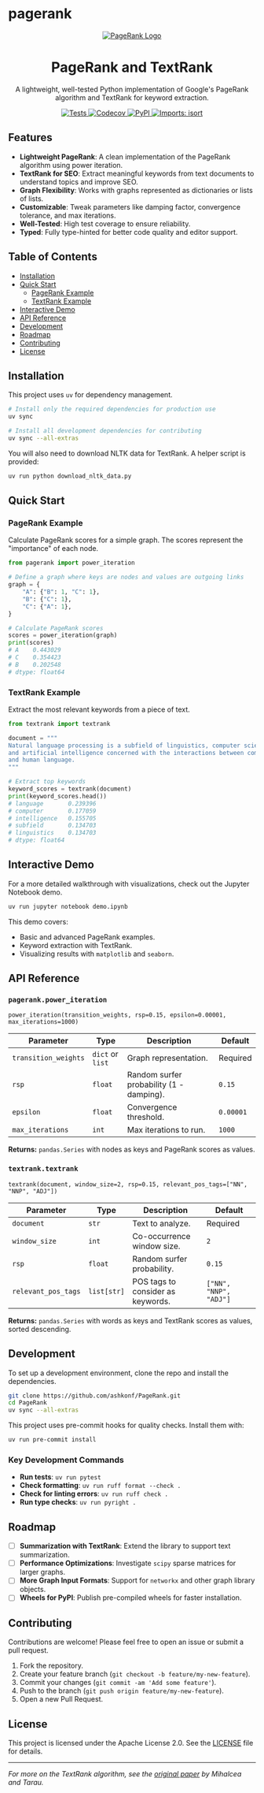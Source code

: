 # pagerank

<div align="center">
  <a href="https://github.com/ashkonf/pagerank">
    <img src="https://via.placeholder.com/150/000000/FFFFFF/?text=PageRank" alt="PageRank Logo">
  </a>
  <h1>PageRank and TextRank</h1>
  <p>
    A lightweight, well-tested Python implementation of Google's PageRank algorithm and TextRank for keyword extraction.
  </p>
  <p>
    <a href="https://github.com/ashkonf/pagerank/actions/workflows/test.yml">
      <img alt="Tests" src="https://github.com/ashkonf/pagerank/actions/workflows/test.yml/badge.svg">
    </a>
    <a href="https://codecov.io/gh/ashkonf/pagerank">
      <img alt="Codecov" src="https://codecov.io/gh/ashkonf/pagerank/graph/badge.svg?token=YOUR_TOKEN_HERE"/>
    </a>
    <a href="https://pypi.org/project/pagerank/">
      <img alt="PyPI" src="https://img.shields.io/pypi/v/pagerank.svg">
    </a>
    <a href="https://pycqa.github.io/isort/">
      <img alt="Imports: isort" src="https://img.shields.io/badge/imports-isort-ef8336.svg?style=flat-square">
    </a>
  </p>
</div>

## Features

- **Lightweight PageRank**: A clean implementation of the PageRank algorithm using power iteration.
- **TextRank for SEO**: Extract meaningful keywords from text documents to understand topics and improve SEO.
- **Graph Flexibility**: Works with graphs represented as dictionaries or lists of lists.
- **Customizable**: Tweak parameters like damping factor, convergence tolerance, and max iterations.
- **Well-Tested**: High test coverage to ensure reliability.
- **Typed**: Fully type-hinted for better code quality and editor support.

## Table of Contents
- [Installation](#installation)
- [Quick Start](#quick-start)
  - [PageRank Example](#pagerank-example)
  - [TextRank Example](#textrank-example)
- [Interactive Demo](#interactive-demo)
- [API Reference](#api-reference)
- [Development](#development)
- [Roadmap](#roadmap)
- [Contributing](#contributing)
- [License](#license)

## Installation

This project uses `uv` for dependency management.

```bash
# Install only the required dependencies for production use
uv sync

# Install all development dependencies for contributing
uv sync --all-extras
```

You will also need to download NLTK data for TextRank. A helper script is provided:
```bash
uv run python download_nltk_data.py
```

## Quick Start

### PageRank Example

Calculate PageRank scores for a simple graph. The scores represent the "importance" of each node.

```python
from pagerank import power_iteration

# Define a graph where keys are nodes and values are outgoing links
graph = {
    "A": {"B": 1, "C": 1},
    "B": {"C": 1},
    "C": {"A": 1},
}

# Calculate PageRank scores
scores = power_iteration(graph)
print(scores)
# A    0.443029
# C    0.354423
# B    0.202548
# dtype: float64
```

### TextRank Example

Extract the most relevant keywords from a piece of text.

```python
from textrank import textrank

document = """
Natural language processing is a subfield of linguistics, computer science,
and artificial intelligence concerned with the interactions between computers
and human language.
"""

# Extract top keywords
keyword_scores = textrank(document)
print(keyword_scores.head())
# language       0.239396
# computer       0.177059
# intelligence   0.155705
# subfield       0.134703
# linguistics    0.134703
# dtype: float64
```

## Interactive Demo

For a more detailed walkthrough with visualizations, check out the Jupyter Notebook demo.

```bash
uv run jupyter notebook demo.ipynb
```

This demo covers:
- Basic and advanced PageRank examples.
- Keyword extraction with TextRank.
- Visualizing results with `matplotlib` and `seaborn`.

## API Reference

### `pagerank.power_iteration`

`power_iteration(transition_weights, rsp=0.15, epsilon=0.00001, max_iterations=1000)`

| Parameter | Type | Description | Default |
|---|---|---|---|
| `transition_weights` | `dict` or `list` | Graph representation. | Required |
| `rsp` | `float` | Random surfer probability (1 - damping). | `0.15` |
| `epsilon` | `float` | Convergence threshold. | `0.00001` |
| `max_iterations` | `int` | Max iterations to run. | `1000` |

**Returns:** `pandas.Series` with nodes as keys and PageRank scores as values.

### `textrank.textrank`

`textrank(document, window_size=2, rsp=0.15, relevant_pos_tags=["NN", "NNP", "ADJ"])`

| Parameter | Type | Description | Default |
|---|---|---|---|
| `document` | `str` | Text to analyze. | Required |
| `window_size` | `int` | Co-occurrence window size. | `2` |
| `rsp` | `float` | Random surfer probability. | `0.15` |
| `relevant_pos_tags`| `list[str]` | POS tags to consider as keywords. | `["NN", "NNP", "ADJ"]` |

**Returns:** `pandas.Series` with words as keys and TextRank scores as values, sorted descending.


## Development

To set up a development environment, clone the repo and install the dependencies.

```bash
git clone https://github.com/ashkonf/PageRank.git
cd PageRank
uv sync --all-extras
```

This project uses pre-commit hooks for quality checks. Install them with:
```bash
uv run pre-commit install
```

### Key Development Commands

- **Run tests**: `uv run pytest`
- **Check formatting**: `uv run ruff format --check .`
- **Check for linting errors**: `uv run ruff check .`
- **Run type checks**: `uv run pyright .`

## Roadmap

- [ ] **Summarization with TextRank**: Extend the library to support text summarization.
- [ ] **Performance Optimizations**: Investigate `scipy` sparse matrices for larger graphs.
- [ ] **More Graph Input Formats**: Support for `networkx` and other graph library objects.
- [ ] **Wheels for PyPI**: Publish pre-compiled wheels for faster installation.

## Contributing

Contributions are welcome! Please feel free to open an issue or submit a pull request.

1.  Fork the repository.
2.  Create your feature branch (`git checkout -b feature/my-new-feature`).
3.  Commit your changes (`git commit -am 'Add some feature'`).
4.  Push to the branch (`git push origin feature/my-new-feature`).
5.  Open a new Pull Request.

## License

This project is licensed under the Apache License 2.0. See the [LICENSE](LICENSE) file for details.

---
_For more on the TextRank algorithm, see the [original paper](https://web.eecs.umich.edu/~mihalcea/papers/mihalcea.emnlp04.pdf) by Mihalcea and Tarau._

